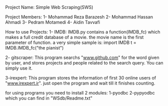 Project Name: Simple Web Scraping(SWS)

Project Members: 
1- Mohammad Reza Barazesh
2- Mohammad Hassan Ahmadi
3- Pedram Motamedi
4- Aidin Tavvafi

How to use Projects:
1- IMDB:
IMDB.py contains a function(IMDB_fc) which makes a full credit database of a movie. the movie name is the first parameter of function. a very simple sample is:
import IMDB
t = IMDB.IMDB_fc("the pianist")

2- gitscraper:
This program searchs "www.github.com" for the word given by user, and stores projects and people related to the search query. You can simply use it.

3-irexpert:
This program stores the information of first 30 online users of "www.irexpert.ir". just open the program and wait till it finishes counting.

for using programs you need to install 2 modules:
1-pyodbc
2-pypyodbc
which you can find in "WSdb/Readme.txt"

